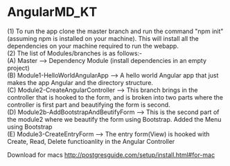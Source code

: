 # AngularMD_KT

(1) To run the app clone the master branch and run the command "npm init" (assuming npm is installed on your machine). This will install all the dependencies on your machine required to run the webapp.                                             
(2) The list of Modules/branches is as follows:-<br />
  (A) Master --> Dependency Module (install dependencies in an empty project)<br />
  (B) Module1-HelloWorldAngularApp --> A hello world Angular app that just makes the app Angular and the directory structure.<br />
  (C) Module2-CreateAngularController --> This branch brings in the controller that is hooked to the form, and is broken into  two parts where the controller is first part and beautifying the form is second.<br />
  (D) Module2b-AddBootstrapAndBeutifyForm --> This is the second part of the module2 where we beautify the form using  Bootstrap. Added the Menu using Bootstrap <navbar> <br />
  (E) Module3-CreateEntryForm --> The entry form(View) is hooked with Create, Read, Delete functioanlity in the Angular  Controller<br />

Download for macs
http://postgresguide.com/setup/install.html#for-mac
